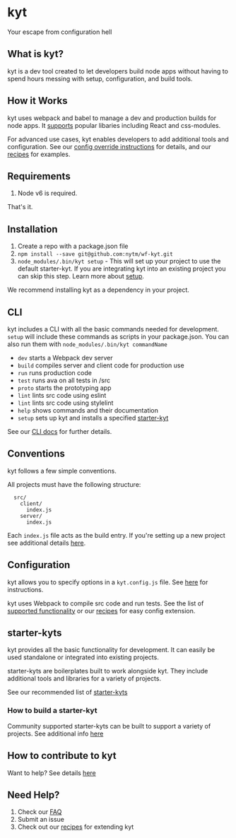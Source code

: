 # kyt
Your escape from configuration hell

## What is kyt?
kyt is a dev tool created to let developers build node apps without having to spend hours messing with setup, configuration, and build tools.


## How it Works

kyt uses webpack and babel to manage a dev and production builds for node apps. It [supports](/config/webpackConfig.md) popular libaries including React and css-modules. 

For advanced use cases, kyt enables developers to add additional tools and configuration.
See our [config override instructions](/config/kytConfig.md#modifyWebpackConfig) for details, and our [recipes](/Recipes.md) for examples.

## Requirements

1. Node v6 is required.

That's it.

## Installation

1. Create a repo with a package.json file
2. `npm install --save git@github.com:nytm/wf-kyt.git`
3. `node_modules/.bin/kyt setup` - This will set up your project to use the default starter-kyt. If you are integrating kyt into an existing project you can skip this step. Learn more about [setup](/cli). 

We recommend installing kyt as a dependency in your project.

## CLI

kyt includes a CLI with all the basic commands needed for development.
`setup` will include these commands as scripts in your package.json.
You can also run them with `node_modules/.bin/kyt commandName`

* `dev` starts a Webpack dev server
* `build` compiles server and client code for production use
* `run` runs production code
* `test` runs ava on all tests in /src
* `proto` starts the prototyping app
* `lint` lints src code using eslint
* `lint` lints src code using stylelint
* `help` shows commands and their documentation
* `setup` sets up kyt and installs a specified [starter-kyt](/Starterkyts.md)

See our [CLI docs](/cli) for further details.

## Conventions

kyt follows a few simple conventions.

All projects must have the following structure:
```
  src/
    client/
      index.js
    server/
      index.js
```
Each `index.js` file acts as the build entry.
If you're setting up a new project see additional details [here](/conventions.md). 


## Configuration

kyt allows you to specify options in a `kyt.config.js` file.
See [here](https://github.com/nytm/wf-kyt/kytConfig.md) for instructions.

kyt uses Webpack to compile src code and run tests.
See the list of [supported functionality](/config/webpackConfig.md)
or our [recipes](/Recipes.md) for easy config extension.


## starter-kyts

kyt provides all the basic functionality for development. It can easily be used standalone or integrated into existing projects. 

starter-kyts are boilerplates built to work alongside kyt. 
They include additional tools and libraries for a variety of projects.

See our recommended list of [starter-kyts](/Starterkyts.md) 


### How to build a starter-kyt

Community supported starter-kyts can be built to support a variety of projects. 
See additional info [here](/Starterkyts.md)


## How to contribute to kyt

Want to help? See details [here](/CONTRIBUTING.md) 


## Need Help?

1. Check our [FAQ](/FAQ.md)
2. Submit an issue 
2. Check out our [recipes](/Recipes.md) for extending kyt 
